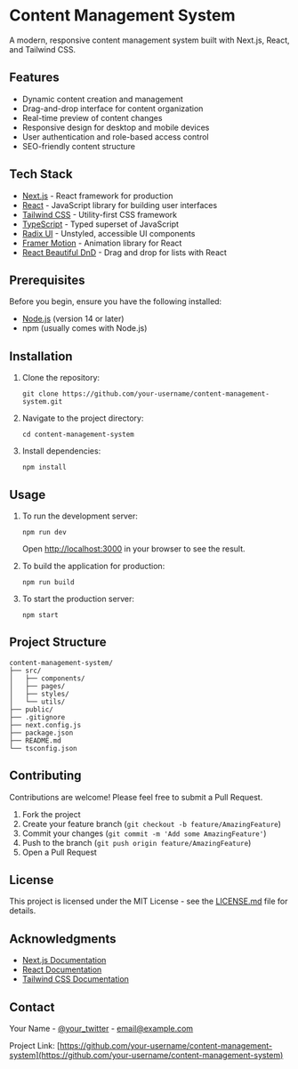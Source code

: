 # Content Management System

A modern, responsive content management system built with Next.js, React, and Tailwind CSS.

## Features

- Dynamic content creation and management
- Drag-and-drop interface for content organization
- Real-time preview of content changes
- Responsive design for desktop and mobile devices
- User authentication and role-based access control
- SEO-friendly content structure

## Tech Stack

- [Next.js](https://nextjs.org/) - React framework for production
- [React](https://reactjs.org/) - JavaScript library for building user interfaces
- [Tailwind CSS](https://tailwindcss.com/) - Utility-first CSS framework
- [TypeScript](https://www.typescriptlang.org/) - Typed superset of JavaScript
- [Radix UI](https://www.radix-ui.com/) - Unstyled, accessible UI components
- [Framer Motion](https://www.framer.com/motion/) - Animation library for React
- [React Beautiful DnD](https://github.com/atlassian/react-beautiful-dnd) - Drag and drop for lists with React

## Prerequisites

Before you begin, ensure you have the following installed:
- [Node.js](https://nodejs.org/) (version 14 or later)
- npm (usually comes with Node.js)

## Installation

1. Clone the repository:
   ```
   git clone https://github.com/your-username/content-management-system.git
   ```

2. Navigate to the project directory:
   ```
   cd content-management-system
   ```

3. Install dependencies:
   ```
   npm install
   ```

## Usage

1. To run the development server:
   ```
   npm run dev
   ```
   Open [http://localhost:3000](http://localhost:3000) in your browser to see the result.

2. To build the application for production:
   ```
   npm run build
   ```

3. To start the production server:
   ```
   npm start
   ```

## Project Structure

```
content-management-system/
├── src/
│   ├── components/
│   ├── pages/
│   ├── styles/
│   └── utils/
├── public/
├── .gitignore
├── next.config.js
├── package.json
├── README.md
└── tsconfig.json
```

## Contributing

Contributions are welcome! Please feel free to submit a Pull Request.

1. Fork the project
2. Create your feature branch (`git checkout -b feature/AmazingFeature`)
3. Commit your changes (`git commit -m 'Add some AmazingFeature'`)
4. Push to the branch (`git push origin feature/AmazingFeature`)
5. Open a Pull Request

## License

This project is licensed under the MIT License - see the [LICENSE.md](LICENSE.md) file for details.

## Acknowledgments

- [Next.js Documentation](https://nextjs.org/docs)
- [React Documentation](https://reactjs.org/docs/getting-started.html)
- [Tailwind CSS Documentation](https://tailwindcss.com/docs)

## Contact

Your Name - [@your_twitter](https://twitter.com/your_twitter) - email@example.com

Project Link: [https://github.com/your-username/content-management-system](https://github.com/your-username/content-management-system)
